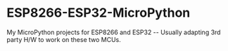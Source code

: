 # ESP8266-ESP32-MicroPython
My MicroPython projects for ESP8266 and ESP32 -- Usually adapting 3rd party H/W to work on these two MCUs.
